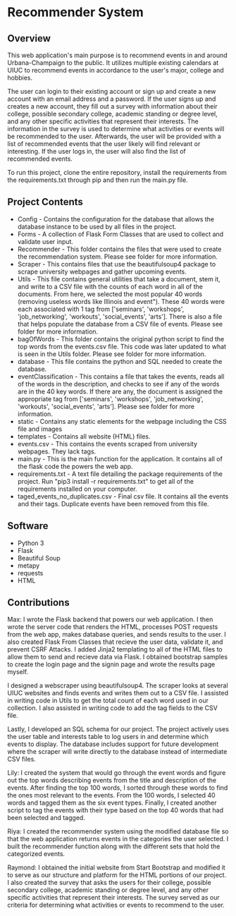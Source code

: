 # Recommender System

## Overview

This web application's main purpose is to recommend events in and around Urbana-Champaign to the public. It utilizes multiple existing calendars at UIUC to recommend events in accordance to the user's major, college and hobbies.

The user can login to their existing account or sign up and create a new account with an email address and a password. If the user signs up and creates a new account, they fill out a survey with information about their college, possible secondary college, academic standing or degree level, and any other specific activities that represent their interests. The information in the survey is used to determine what activities or events will be recommended to the user. Afterwards, the user will be provided with a list of recommended events that the user likely will find relevant or interesting. If the user logs in, the user will also find the list of recommended events.

To run this project, clone the entire repository, install the requirements from the requirements.txt through pip and then run the main.py file.

## Project Contents

* Config - Contains the configuration for the database that allows the database instance to be used by all files in the project.
* Forms - A collection of Flask Form Classes that are used to collect and validate user input. 
* Recommender - This folder contains the files that were used to create the recommendation system. Please see folder for more information.
* Scraper - This contains files that use the beautifulsoup4 package to scrape university webpages and gather upcoming events.
* Utils - This file contains general utilities that take a document, stem it, and write to a CSV file with the counts of each word in all of the documents. From here, we selected the most popular 40 words (removing useless words like Illinois and event"). These 40 words were each associated with 1 tag from \['seminars', 'workshops', 'job_networking', 'workouts', 'social_events', 'arts'\]. There is also a file that helps populate the database from a CSV file of events. Please see folder for more information.
* bagOfWords - This folder contains the original python script to find the top words from the events.csv file. This code was later updated to what is seen in the Utils folder. Please see folder for more information.
* database - This file contains the python and SQL needed to create the database.
* eventClassification - This contains a file that takes the events, reads all of the words in the description, and checks to see if any of the words are in the 40 key words. If there are any, the document is assigned the appropriate tag from \['seminars', 'workshops', 'job_networking', 'workouts', 'social_events', 'arts'\]. Please see folder for more information.
* static - Contains any static elements for the webpage including the CSS file and images
* templates - Contains all website (HTML) files.
* events.csv - This contains the events scraped from university webpages. They lack tags.
* main.py - This is the main function for the application. It contains all of the flask code the powers the web app.
* requirements.txt - A text file detailing the package requirements of the project. Run "pip3 install -r requirements.txt" to get all of the requirements installed on your computer.
* taged_events_no_duplicates.csv - Final csv file. It contains all the events and their tags. Duplicate events have been removed from this file.


## Software

* Python 3
* Flask 
* Beautiful Soup 
* metapy
* requests
* HTML


## Contributions

Max: I wrote the Flask backend that powers our web application. I then wrote the server code that renders the HTML, processes POST requests from the web app, makes database queries, and sends results to the user. I also created Flask From Classes that recieve the user data, validate it, and prevent CSRF Attacks. I added Jinja2 templating to all of the HTML files to allow them to send and recieve data via Flask. I obtained bootstrap samples to create the login page and the signin page and wrote the results page myself.

I designed a webscraper using beautifulsoup4. The scraper looks at several UIUC websites and finds events and writes them out to a CSV file. I assisted in writing code in Utils to get the total count of each word used in our collection. I also assisted in writing code to add the tag fields to the CSV file.

Lastly, I developed an SQL schema for our project. The project actively uses the user table and interests table to log users in and determine which events to display. The database includes support for future development where the scraper will write directly to the database instead of intermediate CSV files.

Lily: I created the system that would go through the event words and figure out the top words describing events from the title and description of the events. After finding the top 100 words, I sorted through these words to find the ones most relevant to the events. From the 100 words, I selected 40 words and tagged them as the six event types. Finally, I created another script to tag the events with their type based on the top 40 words that had been selected and tagged.  

Riya: I created the recommender system using the modified database file so that the web application returns events in the categories the user selected. I built the recommender function along with the different sets that hold the categorized events. 

Raymond: I obtained the initial website from Start Bootstrap and modified it to serve as our structure and platform for the HTML portions of our project. I also created the survey that asks the users for their college, possible secondary college, academic standing or degree level, and any other specific activities that represent their interests. The survey served as our criteria for determining what activities or events to recommend to the user.
